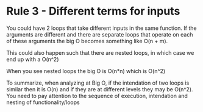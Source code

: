 # Rule 3 - Different terms for inputs

You could have 2 loops that take different inputs in the same function. If the arguments are different and there are separate loops that operate on each of these arguments the big O becomes something like O(n + m).



This could also happen such that there are nested loops, in which case we end up with a O(n^2)

When you see nested loops the big O is O(n\*n) which is O(n^2)



To summarize, when analyzing at Big O, if the intendation of two loops is similar then it is O(n) and if they are at different levels they may be O(n^2). You need to pay attention to the sequence of execution, intendation and nesting of functionality/loops

